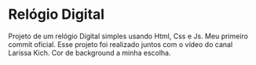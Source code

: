 # Relógio Digital
 Projeto de um relógio Digital simples
usando Html, Css e Js. Meu primeiro commit oficial. 
Esse projeto foi realizado juntos com o vídeo do canal Larissa Kich.
Cor de background a minha escolha.
